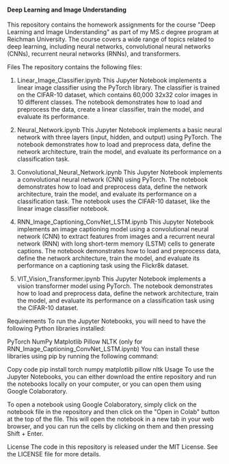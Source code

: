 #### Deep Learning and Image Understanding
This repository contains the homework assignments for the course "Deep Learning and Image Understanding" as part of my MS.c degree program at Reichman University. The course covers a wide range of topics related to deep learning, including neural networks, convolutional neural networks (CNNs), recurrent neural networks (RNNs), and transformers.

Files
The repository contains the following files:

1. Linear_Image_Classifier.ipynb
This Jupyter Notebook implements a linear image classifier using the PyTorch library. The classifier is trained on the CIFAR-10 dataset, which contains 60,000 32x32 color images in 10 different classes. The notebook demonstrates how to load and preprocess the data, create a linear classifier, train the model, and evaluate its performance.

2. Neural_Network.ipynb
This Jupyter Notebook implements a basic neural network with three layers (input, hidden, and output) using PyTorch. The notebook demonstrates how to load and preprocess data, define the network architecture, train the model, and evaluate its performance on a classification task.

3. Convolutional_Neural_Network.ipynb
This Jupyter Notebook implements a convolutional neural network (CNN) using PyTorch. The notebook demonstrates how to load and preprocess data, define the network architecture, train the model, and evaluate its performance on a classification task. The notebook uses the CIFAR-10 dataset, like the linear image classifier notebook.

4. RNN_Image_Captioning_ConvNet_LSTM.ipynb
This Jupyter Notebook implements an image captioning model using a convolutional neural network (CNN) to extract features from images and a recurrent neural network (RNN) with long short-term memory (LSTM) cells to generate captions. The notebook demonstrates how to load and preprocess data, define the network architecture, train the model, and evaluate its performance on a captioning task using the Flickr8k dataset.

5. VIT_Vision_Transformer.ipynb
This Jupyter Notebook implements a vision transformer model using PyTorch. The notebook demonstrates how to load and preprocess data, define the network architecture, train the model, and evaluate its performance on a classification task using the CIFAR-10 dataset.

Requirements
To run the Jupyter Notebooks, you will need to have the following Python libraries installed:

PyTorch
NumPy
Matplotlib
Pillow
NLTK (only for RNN_Image_Captioning_ConvNet_LSTM.ipynb)
You can install these libraries using pip by running the following command:

Copy code
pip install torch numpy matplotlib pillow nltk
Usage
To use the Jupyter Notebooks, you can either download the entire repository and run the notebooks locally on your computer, or you can open them using Google Colaboratory.

To open a notebook using Google Colaboratory, simply click on the notebook file in the repository and then click on the "Open in Colab" button at the top of the file. This will open the notebook in a new tab in your web browser, and you can run the cells by clicking on them and then pressing Shift + Enter.

License
The code in this repository is released under the MIT License. See the LICENSE file for more details.

